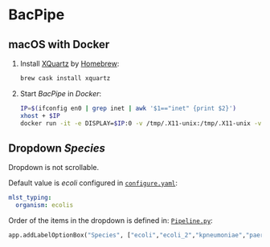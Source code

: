 # BacPipe

## macOS with Docker

1. Install [XQuartz](https://formulae.brew.sh/cask/xquartz) by [Homebrew](https://brew.sh):

	```sh
	brew cask install xquartz
	```

1. Start _BacPipe_ in _Docker_:

	```sh
	IP=$(ifconfig en0 | grep inet | awk '$1=="inet" {print $2}')
	xhost + $IP
	docker run -it -e DISPLAY=$IP:0 -v /tmp/.X11-unix:/tmp/.X11-unix -v $HOME/BaseSpace:/data mahmed/bacpipe python ./Pipeline.py unix
	```
## Dropdown _Species_

Dropdown is not scrollable.

Default value is _ecoli_ configured in [`configure.yaml`](https://github.com/bkleef/BacPipe/blob/master/configure.yaml):

```yaml
mlst_typing:
  organism: ecolis
```

Order of the items in the dropdown is defined in: [`Pipeline.py`](https://github.com/bkleef/BacPipe/blob/master/Pipeline.py):

```python
app.addLabelOptionBox("Species", ["ecoli","ecoli_2","kpneumoniae","paeruginosa","pfluorescens","abaumannii","abaumannii_2","senterica","saureus","spneumoniae","spyogenes","efaecalis","efaecium","----------------------------","achromobacter","aeromonas","afumigatus","aphagocytophilum","arcobacter","bcc","bcereus","bhampsonii","bhenselae","bhyodysenteriae","bintermedia","blicheniformis","bordetella","borrelia","bpilosicoli","bpseudomallei","brachyspira","bsubtilis","calbicans","campylobacter","cbotulinum","cconcisus","cdifficile","cdiphtheriae","cfetus","cfreundii","cglabrata","chelveticus","chlamydiales","chyointestinalis","cinsulaenigrae","ckrusei","clanienae","clari","cmaltaromaticum","cronobacter","csepticum","csinensis","csputorum","ctropicalis","cupsaliensis","ecloacae","fpsychrophilum","hcinaedi","hinfluenzae","hparasuis","hpylori","hsuis","kkingae","koxytoca","kseptempunctata","leptospira","leptospira_2","leptospira_3","llactis","lmonocytogenes","lsalivarius","mabscessus","magalactiae","mbovis","mcatarrhalis","mhaemolytica","mhyopneumoniae","mhyorhinis","mmassiliense","mplutonius","mpneumoniae","neisseria","orhinotracheale","otsutsugamushi","pacnes","pgingivalis","plarvae","pmultocida_multihost","pmultocida_rirdc","ppentosaceus","ranatipestifer","sagalactiae","sbsec","scanis","sdysgalactiae","sepidermidis","sgallolyticus","shaemolyticus","shominis","sinorhizobium","slugdunensis","smaltophilia","soralis","spseudintermedius","ssuis","sthermophilus","sthermophilus_2","streptomyces","suberis","szooepidemicus","taylorella","tenacibaculum","tvaginalis","vcholerae","vibrio","vparahaemolyticus","vtapetis","vvulnificus","wolbachia","xfastidiosa","yersinia","ypseudotuberculosis","yruckeri"], raw,3,2)
```
